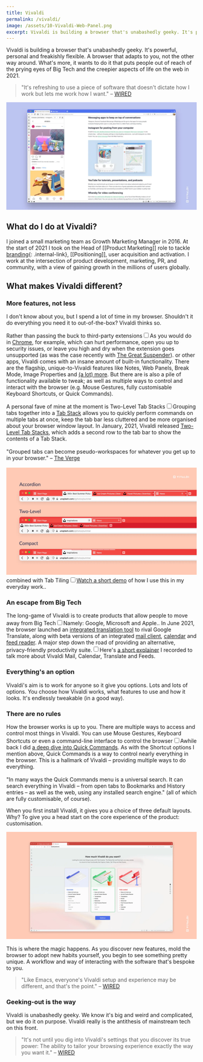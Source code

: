 ```yaml
---
title: Vivaldi
permalink: /vivaldi/
image: /assets/10-Vivaldi-Web-Panel.png
excerpt: Vivaldi is building a browser that's unabashedly geeky. It's powerful, personal and flexible. A browser that adapts to you, not the other way around.
---
```


Vivaldi is building a browser that's unabashedly geeky. It's powerful, personal and freakishly flexible. A browser that adapts to you, not the other way around. What's more, it wants to do it that puts people out of reach of the prying eyes of Big Tech and the creepier aspects of life on the web in 2021.

> "It's refreshing to use a piece of software that doesn't dictate how I work but lets me work how I want." – [WIRED](https://www.wired.com/story/vivaldi-4-2021/)

![Vivaldi Browser](/assets/10-Vivaldi-Web-Panel.webp)

## What do I do at Vivaldi?
I joined a small marketing team as Growth Marketing Manager in 2016. At the start of 2021 I took on the Head of [[Product Marketing]] role to tackle [branding](/branding-a-browser){: .internal-link}, [[Positioning]], user acquisition and activation. I work at the intersection of product development, marketing, PR, and community, with a view of gaining growth in the millions of users globally.

## What makes Vivaldi different?

### More features, not less
I don't know about you, but I spend a lot of time in my browser. Shouldn't it do everything you need it to out-of-the-box? Vivaldi thinks so. 

Rather than passing the buck to third-party extensions<input type="checkbox" id="cb5" /><label for="cb5"><sup></sup></label><span><span class="footnote-inner">As you would do in [Chrome](https://www.google.com/chrome/), for example, which can hurt performance, open you up to security issues, or leave you high and dry when the extension goes unsupported (as was the case recently with [The Great Suspender](https://www.theverge.com/2021/2/4/22266798/chrome-blocks-the-great-suspender-disabled-malware-tab-recovery)).</span></span> or other apps, Vivaldi comes with an insane amount of built-in functionality. There are the flagship, unique-to-Vivaldi features like Notes, Web Panels, Break Mode, Image Properties and [(a lot) more](https://vivaldi.com/features/). But there are is also a pile of functionality available to tweak; as well as multiple ways to control and interact with the browser (e.g. Mouse Gestures, fully customisable Keyboard Shortcuts, or Quick Commands).

A personal fave of mine at the moment is Two-Level Tab Stacks<input type="checkbox" id="cb6" /><label for="cb6"><sup></sup></label><span><span class="footnote-inner">Grouping tabs together into a [Tab Stack](https://help.vivaldi.com/desktop/tabs/tab-stacks/) allows you to quickly perform commands on multiple tabs at once, keep the tab bar less cluttered and be more organised about your browser window layout. In January, 2021, Vivaldi released [Two-Level Tab Stacks](https://vivaldi.com/blog/desktop/desktop-releases/vivaldi-tabs-two-level/), which adds a second row to the tab bar to show the contents of a Tab Stack.<br><br> "Grouped tabs can become pseudo-workspaces for whatever you get up to in your browser." – [The Verge](https://www.theverge.com/2021/1/28/22253198/vivaldi-web-browser-stacked-tabs-hoarding)<br><br>![](/assets/tab-stack-styles.webp)</span></span> combined with Tab Tiling<input type="checkbox" id="cb10" /><label for="cb10"><sup></sup></label><span><span class="footnote-inner">[Watch a short demo](https://www.loom.com/embed/50b155beffe84dfa836a9e4107b3f7c9) of how I use this in my everyday work.</span></span>.

### An escape from Big Tech
The long-game of Vivaldi is to create products that allow people to move away from Big Tech<input type="checkbox" id="cb7" /><label for="cb7"><sup></sup></label><span><span class="footnote-inner">Namely: Google, Microsoft and Apple.</span></span>. In June 2021, the browser launched an [integrated translation tool](https://vivaldi.com/features/translate) to rival Google Translate, along with beta versions of an integrated [mail client](https://vivaldi.com/features/mail/), [calendar](https://vivaldi.com/features/calendar/) and [feed reader](https://vivaldi.com/features/feed-reader/). A major step down the road of providing an alternative, privacy-friendly productivity suite.<input type="checkbox" id="cb9" /><label for="cb9"><sup></sup></label><span><span class="footnote-inner">Here's [a short explainer](https://youtu.be/C3PEIoWSsKI) I recorded to talk more about Vivaldi Mail, Calendar, Translate and Feeds.</span></span>


### Everything's an option
Vivaldi's aim is to work for anyone so it give you options. Lots and lots of options. You choose how Vivaldi works, what features to use and how it looks. It's endlessly tweakable (in a good way).

### There are no rules
How the browser works is up to you. There are multiple ways to access and control most things in Vivaldi. You can use Mouse Gestures, Keyboard Shortcuts or even a command-line interface to control the browser<input type="checkbox" id="cb8" /><label for="cb8"><sup></sup></label><span><span class="footnote-inner">Awhile back I did [a deep dive into Quick Commands](https://vivaldi.com/blog/quick-commands-guide/). As with the Shortcut options I mention above, Quick Commands is a way to control nearly everything in the browser. This is a hallmark of Vivaldi – providing multiple ways to do everything.<br><br>"In many ways the Quick Commands menu is a universal search. It can search everything in Vivaldi – from open tabs to Bookmarks and History entries – as well as the web, using any installed search engine." </span></span> (all of which are fully customisable, of course).

When you first install Vivaldi, it gives you a choice of three default layouts. Why? To give you a head start on the core experience of the product: customisation.

![Vivaldi Browser Onboarding](/assets/Vivaldi-Onboarding.webp)

This is where the magic happens. As you discover new features, mold the browser to adopt new habits yourself, you begin to see something pretty unique. A workflow and way of interacting with the software that's bespoke to you.

> "Like Emacs, everyone's Vivaldi setup and experience may be different, and that's the point."  – [WIRED](https://www.wired.com/story/vivaldi-4-2021/)


### Geeking-out is the way
Vivaldi is unabashedly geeky. We know it's big and weird and complicated, but we do it on purpose. Vivaldi really is the antithesis of mainstream tech on this front.

>  "It's not until you dig into Vivaldi's settings that you discover its true power: The ability to tailor your browsing experience exactly the way you want it." – [WIRED](https://www.wired.com/story/vivaldi-4-2021/)
